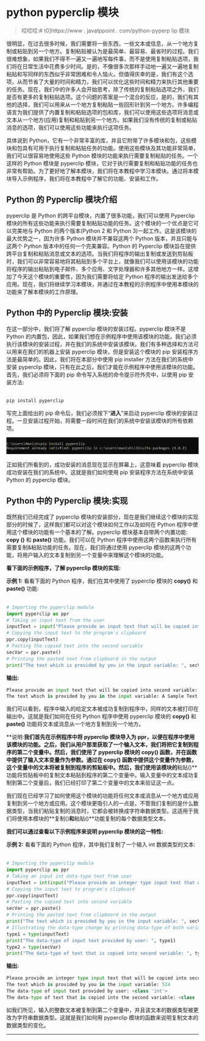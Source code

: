 # python pyperclip 模块

> 哎哎哎:# t0]https://www . javatppoint . com/python-pyperp lip 模块

很明显，在过去很多时候，我们需要将一些东西，一些文本或信息，从一个地方复制或粘贴到另一个地方。复制粘贴被认为是最简单、最容易、最省时的过程。我们很难想象，如果我们不得不一遍又一遍地写每件事，而不是使用复制粘贴选项，我们将在日常生活中花费多少时间。是的，不像很多次那样手动地一遍又一遍地复制粘贴和写同样的东西似乎非常困难和令人恼火。但值得庆幸的是，我们有这个选项，从而节省了大量的时间和精力，我们可以优化这些时间和精力来执行其他重要的任务。现在，我们中的许多人会开始思考，除了传统的复制粘贴选项之外，我们是否有更多的复制粘贴选项。这个问题的答案是一个混合的反应，是的，我们有其他的选择，我们可以用来从一个地方复制粘贴一些回形针到另一个地方。许多编程语言为我们提供了内置复制和粘贴选项的包和库，我们可以使用这些选项将消息或文本从一个地方(应用)复制和粘贴到另一个地方。如果我们没有传统的复制或粘贴消息的选项，我们可以使用这些功能来执行这项任务。

具体说到 Python，它有一个非常丰富的库，并且它附带了许多模块和包，这些模块和包具有可用于执行复制和粘贴任务的功能。使用这些模块及其功能非常简单，我们可以很容易地使用这些 Python 模块的功能来执行需要复制粘贴的任务。一个这样的 Python 模块是 pyperclip 模块，它对于执行需要复制和粘贴功能的任务也非常有帮助。为了更好地了解本模块，我们将在本教程中学习本模块。通过将本模块导入示例程序，我们将在本教程中了解它的功能、安装和工作。

## Python 的 Pyperclip 模块介绍

pyperclip 是 Python 的跨平台模块，内置了很多功能，我们可以使用 Pyperclip 模块的所有这些功能来执行需要复制粘贴功能的任务。这个模块的一个优点是它可以完美地与 Python 的两个版本(Python 2 和 Python 3)一起工作。这是该模块的最大优势之一，因为许多 Python 模块并不兼容这两个 Python 版本，并且只能与这两个 Python 版本中的任何一个完美兼容。Python 的 Pyperclip 模块旨在提供跨平台复制和粘贴消息或文本的选项。当我们将程序的输出复制或发送到剪贴板时，我们可以非常容易地将其粘贴到多个平台上，就像我们可以使用该模块的功能将程序的输出粘贴到电子邮件、多个应用、文字处理器和许多其他地方一样。这增加了今天这个模块的重要性，因为我们需要将给定 Python 程序的输出发送给多个应用。现在，我们将继续学习本模块，并通过在本教程的示例程序中使用本模块的功能来了解本模块的工作原理。

## Python 中的 Pyperclip 模块:安装

在这一部分中，我们将了解 pyperclip 模块的安装过程。pyperclip 模块不是 Python 的内置包，因此，如果我们想在示例程序中使用该模块的功能，我们必须执行该模块的安装过程，并在我们的系统中安装该模块。我们有多种选择和方法可以用来在我们的机器上安装 pyperclip 模块，但是安装这个模块的 pip 安装程序方法是最简单的。因此，我们将在本部分中使用 pip installer 方法在我们的系统中安装 pyperclip 模块，只有在此之后，我们才能在示例程序中使用该模块的功能。首先，我们必须将下面的 pip 命令写入系统的命令提示符外壳中，以使用 pip 安装方法:

```py

pip install pyperclip

```

写完上面给出的 pip 命令后，我们必须按下“**进入**”来启动 pyperclip 模块的安装过程。一旦安装过程开始，将需要一段时间在我们的系统中安装该模块的所有依赖项。

![Python Pyperclip Module](img/645f01e5f998da35cd807f8bc2d17533.png)

正如我们所看到的，成功安装的消息现在显示在屏幕上，这意味着 pyperclip 模块成功安装在我们的系统中。这就是我们如何使用 pip 安装程序方法在系统中安装 Python 的 pyperclip 模块。

## Python 中的 Pyperclip 模块:实现

既然我们已经完成了 pyperclip 模块的安装部分，现在是我们继续这个模块的实现部分的时候了，这样我们都可以对这个模块如何工作以及如何在 Python 程序中使用这个模块的功能有一个基本的了解。pyperclip 模块基本自带两个内置功能: **copy ()** 和 **paste()** 功能。我们可以在 Python 程序中使用这两个函数来执行所有需要复制&粘贴功能的任务。现在，我们将通过使用 pyperclip 模块的这两个功能，将用户输入的文本复制到另一个变量中来理解这个模块的功能。

**看下面的示例程序，了解 pyperclip 模块的实现:**

**示例 1:** 看看下面的 Python 程序，我们在其中使用了 pyperclip 模块的 **copy()** 和 **paste()** 功能:

```py

# Importing the pyperclip module
import pyperclip as ppr
# Taking an input text from the user
inputText = input("Please provide an input text that will be copied into second variable: ")
# Copying the input text to the program's clipboard 
ppr.copy(inputText) 
# Pasting the copied text into the second variable
secVar = ppr.paste() 
# Printing the pasted text from clipboard in the output
print("The text which is provided by you in the input variable: ", secVar)

```

**输出:**

```py
Please provide an input text that will be copied into second variable: A Sample Text
The text which is provided by you in the input variable: A Sample Text

```

我们可以看到，程序中输入的给定文本被成功复制到程序中，同样的文本被打印在输出中。这就是我们如何在任何 Python 程序中使用 pyperclip 模块的 **copy()** 和 **paste()** 功能将文本或消息从一个地方复制到另一个地方。

**说明:**我们首先在示例程序中将 pyperclip 模块导入为 ppr，以便在程序中使用该模块的功能。之后，我们从用户那里获取了一个输入文本，我们将把它复制到程序的第二个变量中。然后，我们使用了 pyperclip 模块的 **copy()** 函数，并在函数中提供了输入文本变量作为参数。通过在 **copy()** 函数中提供这个变量作为参数，这个变量中的文本将被复制到程序的剪贴板中。然后，我们使用该模块的**粘贴()**功能将剪贴板中的复制文本粘贴到程序的第二个变量中。输入变量中的文本成功复制到第二个变量后，我们已经打印了第二个变量中的文本来验证这一点。

我们现在已经学习了如何使用这个模块的功能将任何文本或消息从一个地方或应用复制到另一个地方或应用。这个模块更吸引人的一点是，不管我们复制的是什么数据类型，当我们粘贴复制的消息时，它都会被转换成字符串数据类型。这适用于我们将使用本模块的**复制()**和**粘贴()**功能复制的每个数据类型文本。

**我们可以通过查看以下示例程序来说明 pyperclip 模块的这一特性:**

**示例 2:** 看看下面的 Python 程序，其中我们复制了一个输入 int 数据类型的文本:

```py

# Importing the pyperclip module
import pyperclip as ppr
# Taking an input int data-type text from user
inputText = int(input("Please provide an integer type input text that will be copied into second variable: "))
# Copying the input text to program's clipboard 
ppr.copy(inputText) 
# Pasting the copied text into second variable
secVar = ppr.paste() 
# Printing the pasted text from clipboard in the output
print("The text which is provided by you in the input variable: ", secVar)
# Illustrating the data-type change by printing data-type of both variable
type1 = type(inputText)
print("The data-type of input text provided by user: ", type1)
type2 = type(secVar)
print("The data-type of text that is copied into second variable: ", type2)

```

**输出:**

```py
Please provide an integer type input text that will be copied into second variable: 524
The text which is provided by you in the input variable: 524
The data-type of input text provided by user: <class 'int'>
The data-type of text that is copied into the second variable: <class 'str'>

```

如我们所见，输入的整数文本被复制到第二个变量中，并且该文本的数据类型被更改为字符串数据类型。这就是我们如何用 pyperclip 模块的函数来说明复制文本的数据类型的变化。

* * *